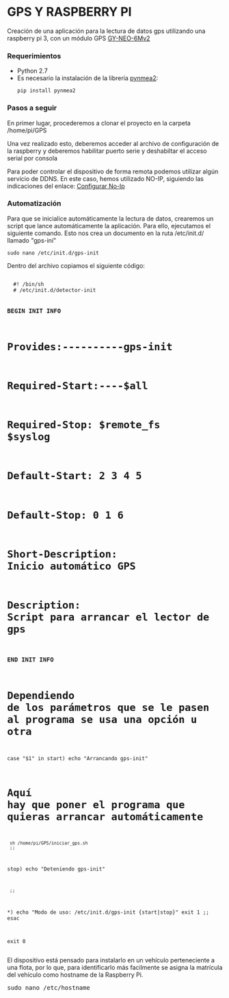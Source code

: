 # GPS Y RASPBERRY PI

Creación de una aplicación para la lectura de datos gps utilizando una raspberry pi 3, con un módulo GPS <a href="https://www.dx.com/p/gy-neo6mv2-flight-controller-gps-module-blue-232595#.W_P0_ej7SUk" target="_blank">GY-NEO-6Mv2</a>

<h3>Requerimientos</h3>
<ul>
  <li> Python 2.7</li>
  <li> Es necesario la instalación de la librería <a href= "https://github.com/Knio/pynmea2">pynmea2</a>:
  <pre><code>pip install pynmea2</code></pre></li> 
</ul>

<h3>Pasos a seguir</h3>
<p> En primer lugar, procederemos a clonar el proyecto en la carpeta /home/pi/GPS
</p>

<p> Una vez realizado esto, deberemos acceder al archivo de configuración de la raspberry y deberemos habilitar puerto serie y deshabiltar el acceso serial por consola</p>

<p>Para poder controlar el dispositivo de forma remota podemos utilizar algún servicio de DDNS. En este caso, hemos utilizado   NO-IP, siguiendo las indicaciones del enlace: <a href="https://www.realdroid.es/2016/10/29/configurar-no-ip-para-raspberry-pi-y-de-paso-que-es-no-ip/" target="_blank">Configurar No-Ip</a>
</p>

<h3>Automatización</h3>
<p> Para que se inicialice automáticamente la lectura de datos, crearemos un script que lance automáticamente la aplicación. Para ello, ejecutamos el siguiente comando. Esto nos crea un documento en la ruta /etc/init.d/ llamado "gps-ini"
<pre><code>sudo nano /etc/init.d/gps-init</code></pre>
</p>
<p> Dentro del archivo copiamos el siguiente código:
  <pre><code>
  #! /bin/sh
  # /etc/init.d/detector-init
  
  ### BEGIN INIT INFO
  # Provides:----------gps-init
  # Required-Start:----$all
  # Required-Stop:      $remote_fs $syslog
  # Default-Start:         2 3 4 5
  # Default-Stop:         0 1 6
  # Short-Description: Inicio automático GPS
  # Description:            Script para arrancar el lector de gps
  ### END INIT INFO
  
  # Dependiendo de los parámetros que se le pasen al programa se usa una opción u otra
  case "$1" in
   start)
     echo "Arrancando gps-init"
  # Aquí hay que poner el programa que quieras arrancar automáticamente
     sh /home/pi/GPS/iniciar_gps.sh
     ;;
   stop)
     echo "Deteniendo gps-init"
  
     ;;
   *)
     echo "Modo de uso: /etc/init.d/gps-init {start|stop}"
     exit 1
     ;;
  esac
  
  exit 0
</code></pre>
</p> 

<p>El dispositivo está pensado para instalarlo en un vehículo perteneciente a una flota, por lo que, para identificarlo más facilmente se asigna la matrícula del vehículo como hostname de la Raspberry Pi. 
<pre></code>sudo nano /etc/hostname</code></pre>
</p>

